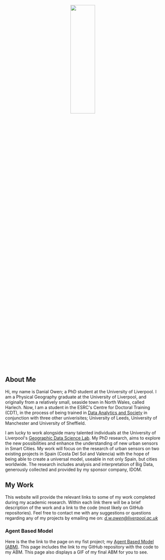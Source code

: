 <p align="center">
  <img width="40%" height="30%" src="profile_2.jpg">
</p>

## About Me

Hi, my name is Danial Owen; a PhD student at the University of Liverpool. I am a Physical Geography graduate at the University of Liverpool, and originally from a relatively small, seaside town in North Wales, called Harlech. Now, I am a student in the ESRC's Centre for Doctoral Training (CDT), in the process of being trained in [Data Analytics and Society](https://datacdt.org/) in conjunction with three other univerisites; University of Leeds, University of Manchester and University of Sheffield.

I am lucky to work alongside many talented individuals at the University of Liverpool's [Geographic Data Science Lab](https://www.liverpool.ac.uk/geographic-data-science/about/). My PhD research, aims to explore the new possibilities and enhance the understanding of new urban sensors in Smart Cities. My work will focus on the research of urban sensors on two existing projects in Spain (Costa Del Sol and Valencia) with the hope of being able to create a universal model, useable in not only Spain, but cities worldwide. The research includes analysis and interpretation of Big Data, generously collected and provided by my sponsor company, IDOM.  

## My Work

This website will provide the relevant links to some of my work completed during my academic research. Within each link there will be a brief description of the work and a link to the code (most likely on GitHub repositories). Feel free to contact me with any suggestions or questions regarding any of my projects by emailing me on: *d.w.owen@liverpool.ac.uk*

### Agent Based Model 

Here is the the link to the page on my fist project; my [Agent Based Model (ABM)](ABM.md). This page includes the link to my GitHub repository with the code to my ABM. This page also displays a GIF of my final ABM for you to see. 

